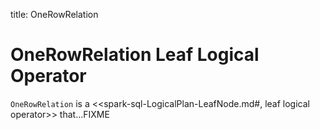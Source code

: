 title: OneRowRelation

# OneRowRelation Leaf Logical Operator

`OneRowRelation` is a <<spark-sql-LogicalPlan-LeafNode.md#, leaf logical operator>> that...FIXME
